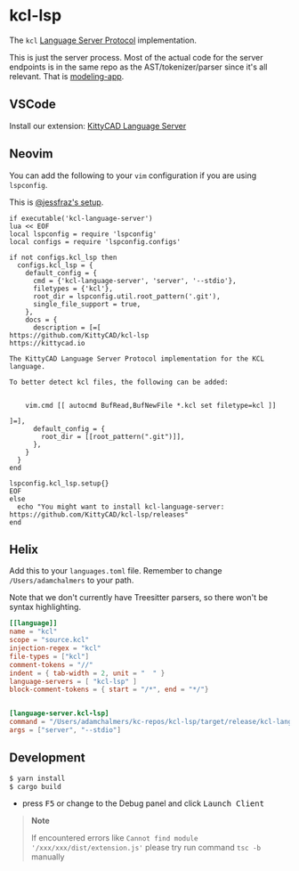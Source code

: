 # kcl-lsp

The `kcl` [Language Server Protocol](https://microsoft.github.io/language-server-protocol)
implementation.

This is just the server process. Most of the actual code for the server endpoints is in the same repo as the AST/tokenizer/parser since it's all relevant. That is [modeling-app](https://github.com/kittycad/modeling-app).

## VSCode

Install our extension: [KittyCAD Language Server](https://marketplace.visualstudio.com/items?itemName=KittyCAD.kcl-language-server)

## Neovim

You can add the following to your `vim` configuration if you are using `lspconfig`.

This is [@jessfraz's
setup](https://github.com/jessfraz/.vim/blob/master/vimrc#L935).

```vim
if executable('kcl-language-server')
lua << EOF
local lspconfig = require 'lspconfig'
local configs = require 'lspconfig.configs'

if not configs.kcl_lsp then
  configs.kcl_lsp = {
    default_config = {
      cmd = {'kcl-language-server', 'server', '--stdio'},
      filetypes = {'kcl'},
      root_dir = lspconfig.util.root_pattern('.git'),
      single_file_support = true,
    },
    docs = {
      description = [=[
https://github.com/KittyCAD/kcl-lsp
https://kittycad.io

The KittyCAD Language Server Protocol implementation for the KCL language.

To better detect kcl files, the following can be added:


    vim.cmd [[ autocmd BufRead,BufNewFile *.kcl set filetype=kcl ]]

]=],
      default_config = {
        root_dir = [[root_pattern(".git")]],
      },
    }
  }
end

lspconfig.kcl_lsp.setup{}
EOF
else
  echo "You might want to install kcl-language-server: https://github.com/KittyCAD/kcl-lsp/releases"
end
```

## Helix

Add this to your `languages.toml` file. Remember to change `/Users/adamchalmers` to your path.

Note that we don't currently have Treesitter parsers, so there won't be syntax highlighting.

```toml
[[language]]
name = "kcl"
scope = "source.kcl"
injection-regex = "kcl"
file-types = ["kcl"]
comment-tokens = "//"
indent = { tab-width = 2, unit = "  " }
language-servers = [ "kcl-lsp" ]
block-comment-tokens = { start = "/*", end = "*/"}


[language-server.kcl-lsp]
command = "/Users/adamchalmers/kc-repos/kcl-lsp/target/release/kcl-language-server"
args = ["server", "--stdio"]
```

## Development

```bash
$ yarn install
$ cargo build
```

- press <kbd>F5</kbd> or change to the Debug panel and click <kbd>Launch Client</kbd>

> **Note**
>
> If encountered errors like `Cannot find module '/xxx/xxx/dist/extension.js'`
> please try run command `tsc -b` manually

